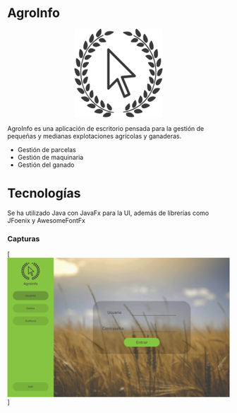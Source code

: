 # AgroInfo 
<p align="center">
  <img width="200" height="200" src="https://github.com/hcastc00/AgroInfo/blob/master/resources/logo.png">
</p>

AgroInfo es una aplicación de escritorio pensada para la gestión de pequeñas y medianas explotaciones agrícolas y ganaderas.

  - Gestión de parcelas
  - Gestión de maquinaria
  - Gestión del ganado

# Tecnologías
Se ha utilizado Java con JavaFx para la UI, además de librerías como JFoenix y AwesomeFontFx

### Capturas
[![Ejemplo](https://github.com/hcastc00/AgroInfo/blob/master/resources/example.png)]


